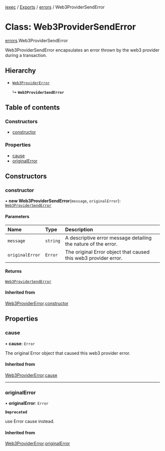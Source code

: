 [iexec](../README.md) / [Exports](../modules.md) / [errors](../modules/errors.md) / Web3ProviderSendError

# Class: Web3ProviderSendError

[errors](../modules/errors.md).Web3ProviderSendError

Web3ProviderSendError encapsulates an error thrown by the web3 provider during a transaction.

## Hierarchy

- [`Web3ProviderError`](errors.Web3ProviderError.md)

  ↳ **`Web3ProviderSendError`**

## Table of contents

### Constructors

- [constructor](errors.Web3ProviderSendError.md#constructor)

### Properties

- [cause](errors.Web3ProviderSendError.md#cause)
- [originalError](errors.Web3ProviderSendError.md#originalerror)

## Constructors

### constructor

• **new Web3ProviderSendError**(`message`, `originalError`): [`Web3ProviderSendError`](errors.Web3ProviderSendError.md)

#### Parameters

| Name            | Type     | Description                                                     |
| :-------------- | :------- | :-------------------------------------------------------------- |
| `message`       | `string` | A descriptive error message detailing the nature of the error.  |
| `originalError` | `Error`  | The original Error object that caused this web3 provider error. |

#### Returns

[`Web3ProviderSendError`](errors.Web3ProviderSendError.md)

#### Inherited from

[Web3ProviderError](errors.Web3ProviderError.md).[constructor](errors.Web3ProviderError.md#constructor)

## Properties

### cause

• **cause**: `Error`

The original Error object that caused this web3 provider error.

#### Inherited from

[Web3ProviderError](errors.Web3ProviderError.md).[cause](errors.Web3ProviderError.md#cause)

---

### originalError

• **originalError**: `Error`

**`Deprecated`**

use Error cause instead.

#### Inherited from

[Web3ProviderError](errors.Web3ProviderError.md).[originalError](errors.Web3ProviderError.md#originalerror)
